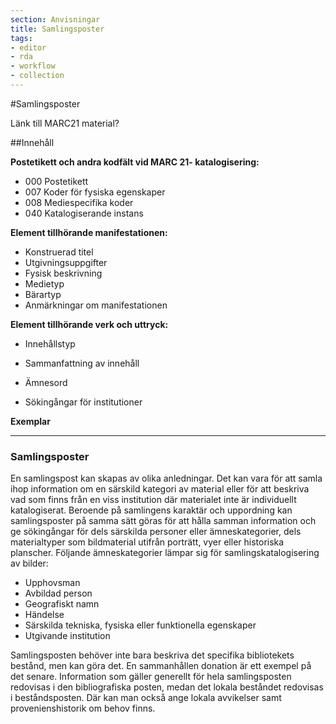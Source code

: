```yaml
---
section: Anvisningar
title: Samlingsposter
tags:
- editor
- rda
- workflow
- collection
---
```


#Samlingsposter

Länk till MARC21 material?

##Innehåll

**Postetikett och andra kodfält vid MARC 21- katalogisering:**

* 000 Postetikett
* 007 Koder för fysiska egenskaper
* 008 Mediespecifika koder
* 040 Katalogiserande instans

**Element tillhörande manifestationen:**

* Konstruerad titel
* Utgivningsuppgifter
* Fysisk beskrivning
* Medietyp
* Bärartyp
* Anmärkningar om manifestationen

**Element tillhörande verk och uttryck:**

* Innehållstyp
* Sammanfattning av innehåll

* Ämnesord
* Sökingångar för institutioner

**Exemplar**

---

### Samlingsposter
En samlingspost kan skapas av olika anledningar. Det kan vara för att samla ihop information om en särskild kategori av material eller för att beskriva vad som finns från en viss institution där materialet inte är individuellt katalogiserat. Beroende på samlingens karaktär och uppordning kan samlingsposter på samma sätt göras för att hålla samman information och ge sökingångar för dels särskilda personer eller ämneskategorier, dels materialtyper som bildmaterial utifrån porträtt, vyer eller historiska planscher.
Följande ämneskategorier lämpar sig för samlingskatalogisering av bilder:

* Upphovsman
* Avbildad person
* Geografiskt namn
* Händelse
* Särskilda tekniska, fysiska eller funktionella egenskaper
* Utgivande institution

Samlingsposten behöver inte bara beskriva det specifika bibliotekets bestånd, men kan göra det. En sammanhållen donation är ett exempel på det senare. Information som gäller generellt för hela samlingsposten redovisas i den bibliografiska posten, medan det lokala beståndet redovisas i beståndsposten. Där kan man också ange lokala avvikelser samt provenienshistorik om behov finns.
